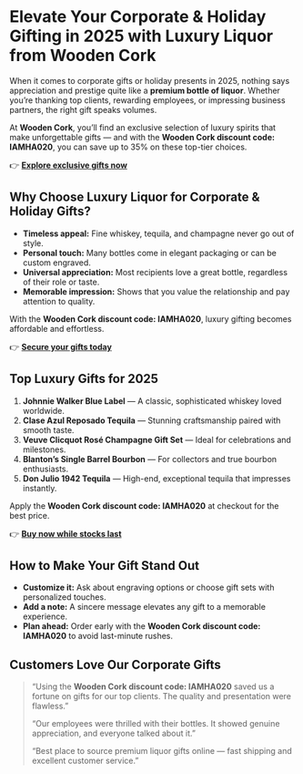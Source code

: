 <h1>Elevate Your Corporate & Holiday Gifting in 2025 with Luxury Liquor from Wooden Cork</h1>
<p>When it comes to corporate gifts or holiday presents in 2025, nothing says appreciation and prestige quite like a <strong>premium bottle of liquor</strong>. Whether you’re thanking top clients, rewarding employees, or impressing business partners, the right gift speaks volumes.</p>
<p>At <strong>Wooden Cork</strong>, you’ll find an exclusive selection of luxury spirits that make unforgettable gifts — and with the <strong>Wooden Cork discount code: IAMHA020</strong>, you can save up to 35% on these top-tier choices.</p>
<p>👉 <a href="https://woodencork.com/?dt_id=2442997"><strong>Explore exclusive gifts now</strong></a></p>
<h2>Why Choose Luxury Liquor for Corporate & Holiday Gifts?</h2>
<ul>
<li><strong>Timeless appeal:</strong> Fine whiskey, tequila, and champagne never go out of style.</li>
<li><strong>Personal touch:</strong> Many bottles come in elegant packaging or can be custom engraved.</li>
<li><strong>Universal appreciation:</strong> Most recipients love a great bottle, regardless of their role or taste.</li>
<li><strong>Memorable impression:</strong> Shows that you value the relationship and pay attention to quality.</li>
</ul>
<p>With the <strong>Wooden Cork discount code: IAMHA020</strong>, luxury gifting becomes affordable and effortless.</p>
<p>👉 <a href="https://woodencork.com/?dt_id=2442997"><strong>Secure your gifts today</strong></a></p>
<h2>Top Luxury Gifts for 2025</h2>
<ol>
<li><strong>Johnnie Walker Blue Label</strong> — A classic, sophisticated whiskey loved worldwide.</li>
<li><strong>Clase Azul Reposado Tequila</strong> — Stunning craftsmanship paired with smooth taste.</li>
<li><strong>Veuve Clicquot Rosé Champagne Gift Set</strong> — Ideal for celebrations and milestones.</li>
<li><strong>Blanton’s Single Barrel Bourbon</strong> — For collectors and true bourbon enthusiasts.</li>
<li><strong>Don Julio 1942 Tequila</strong> — High-end, exceptional tequila that impresses instantly.</li>
</ol>
<p>Apply the <strong>Wooden Cork discount code: IAMHA020</strong> at checkout for the best price.</p>
<p>👉 <a href="https://woodencork.com/?dt_id=2442997"><strong>Buy now while stocks last</strong></a></p>
<h2>How to Make Your Gift Stand Out</h2>
<ul>
<li><strong>Customize it:</strong> Ask about engraving options or choose gift sets with personalized touches.</li>
<li><strong>Add a note:</strong> A sincere message elevates any gift to a memorable experience.</li>
<li><strong>Plan ahead:</strong> Order early with the <strong>Wooden Cork discount code: IAMHA020</strong> to avoid last-minute rushes.</li>
</ul>
<h2>Customers Love Our Corporate Gifts</h2>
<blockquote>
<p>“Using the <strong>Wooden Cork discount code: IAMHA020</strong> saved us a fortune on gifts for our top clients. The quality and presentation were flawless.”</p>
<p>“Our employees were thrilled with their bottles. It showed genuine appreciation, and everyone talked about it.”</p>
<p>“Best place to source premium liquor gifts online — fast shipping and excellent customer service.”</p>
</blockquote>
